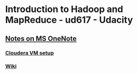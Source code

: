 # Introduction to Hadoop and MapReduce - ud617 - Udacity

## [Notes on MS OneNote](https://onedrive.live.com/redir?page=view&resid=BC72FB0D6B0FE8DA!1028&authkey=!APwezr--dqhqkW0)

### [Cloudera VM setup](https://docs.google.com/document/d/1v0zGBZ6EHap-Smsr3x3sGGpDW-54m82kDpPKC2M6uiY/pub)
### [Wiki](https://www.udacity.com/wiki/ud617)
